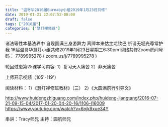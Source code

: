 ```yaml
---
title: "温哥华2016届Burnaby小组2019年1月23日共修"
date: 2019-01-21 22:07:52-08:00
draft: false
tags: ["2016届"]
categories: ["慧灯禅修班"]
---
```

诸法等性本基法界中 自现圆满三身游舞力
离障本来怙主龙钦巴 祈请无垢光尊常护我
16届温哥华慧灯小组共修2019年1月23日星期三6:30pm
网络共修Zoom房间号码： 7789995278 ( zoom.us/j/7789995278 )

轮回过患第25课学习内容: 
1）复习天人痛苦
2）非天痛苦

上师开示视频（105'-119'）

阅读材料：
1）《慧灯禅修班教材》（三）
2）《大圆满前行引导文》

http://www.huidengzhiguang.com/index.php/huideng-jiangtang/2016-07-21-09-15-04/2017-01-20-04-20-16/1106-l16009
https://www.youtube.com/watch?v=6njk9xue34Y

串讲：Tracy师兄
主持：圆航师兄
